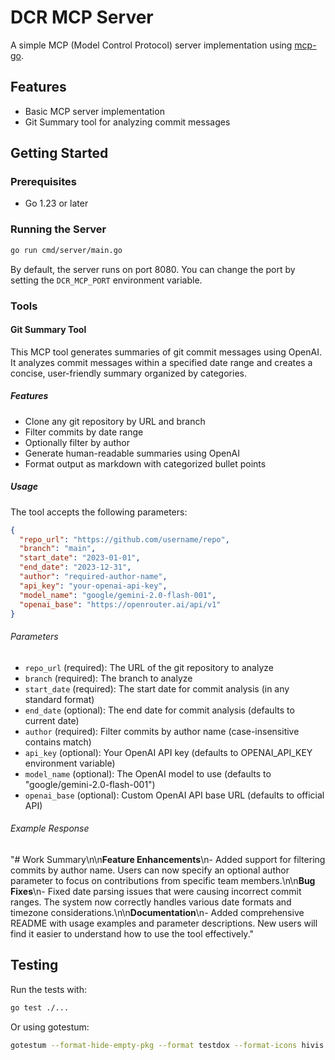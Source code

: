 # DCR MCP Server

A simple MCP (Model Control Protocol) server implementation using [mcp-go](https://github.com/mark3labs/mcp-go).

## Features

- Basic MCP server implementation
- Git Summary tool for analyzing commit messages

## Getting Started

### Prerequisites

- Go 1.23 or later

### Running the Server

```bash
go run cmd/server/main.go
```

By default, the server runs on port 8080. You can change the port by setting the `DCR_MCP_PORT` environment variable.

### Tools

#### Git Summary Tool

This MCP tool generates summaries of git commit messages using OpenAI. It analyzes commit messages within a specified date range and creates a concise, user-friendly summary organized by categories.

##### Features

- Clone any git repository by URL and branch
- Filter commits by date range
- Optionally filter by author
- Generate human-readable summaries using OpenAI
- Format output as markdown with categorized bullet points

##### Usage

The tool accepts the following parameters:

```json
{
  "repo_url": "https://github.com/username/repo",
  "branch": "main",
  "start_date": "2023-01-01",
  "end_date": "2023-12-31",
  "author": "required-author-name",
  "api_key": "your-openai-api-key",
  "model_name": "google/gemini-2.0-flash-001",
  "openai_base": "https://openrouter.ai/api/v1" 
}
```

###### Parameters

- `repo_url` (required): The URL of the git repository to analyze
- `branch` (required): The branch to analyze
- `start_date` (required): The start date for commit analysis (in any standard format)
- `end_date` (optional): The end date for commit analysis (defaults to current date)
- `author` (required): Filter commits by author name (case-insensitive contains match)
- `api_key` (optional): Your OpenAI API key (defaults to OPENAI_API_KEY environment variable)
- `model_name` (optional): The OpenAI model to use (defaults to "google/gemini-2.0-flash-001")
- `openai_base` (optional): Custom OpenAI API base URL (defaults to official API)

###### Example Response

"# Work Summary\n\n**Feature Enhancements**\n- Added support for filtering
commits by author name. Users can now specify an optional author parameter to
focus on contributions from specific team members.\n\n**Bug Fixes**\n- Fixed
date parsing issues that were causing incorrect commit ranges. The system now
correctly handles various date formats and timezone
considerations.\n\n**Documentation**\n- Added comprehensive README with usage
examples and parameter descriptions. New users will find it easier to understand
how to use the tool effectively."

## Testing

Run the tests with:

```bash
go test ./...
```

Or using gotestum:

```bash
gotestum --format-hide-empty-pkg --format testdox --format-icons hivis
```
